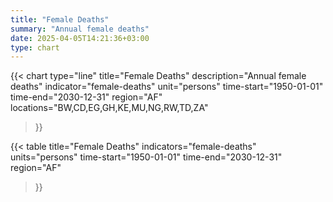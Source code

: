 ```yaml
---
title: "Female Deaths"
summary: "Annual female deaths"
date: 2025-04-05T14:21:36+03:00
type: chart
---
```


{{< chart
    type="line"
    title="Female Deaths"
    description="Annual female deaths"
    indicator="female-deaths"
    unit="persons"
    time-start="1950-01-01"
    time-end="2030-12-31"
    region="AF"
    locations="BW,CD,EG,GH,KE,MU,NG,RW,TD,ZA"
>}}

{{< table
    title="Female Deaths"
    indicators="female-deaths"
    units="persons"
    time-start="1950-01-01"
    time-end="2030-12-31"
    region="AF"
>}}
